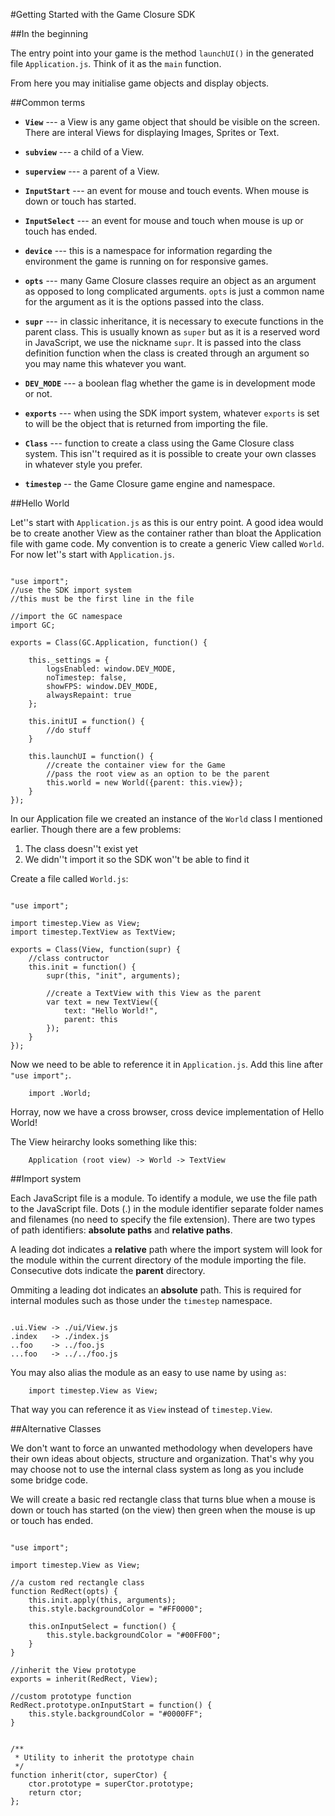 #Getting Started with the Game Closure SDK

##In the beginning

The entry point into your game is the method `launchUI()` in the generated file 
`Application.js`. Think of it as the `main` function.

From here you may initialise game objects and display objects.

##Common terms

* __`View`__ --- a View is any game object that should be visible on the
screen. There are interal Views for displaying Images, Sprites or Text. 

* __`subview`__ --- a child of a View.

* __`superview`__ --- a parent of a View.

* __`InputStart`__ --- an event for mouse and touch events. When mouse is down or touch has started.

* __`InputSelect`__ --- an event for mouse and touch when mouse is up or touch has ended.

* __`device`__ --- this is a namespace for information regarding the environment the game is running on for responsive games.

* __`opts`__ --- many Game Closure classes require an object as an argument as opposed to long complicated arguments. `opts` is just a common name for the argument as it is the options passed into the class.

* __`supr`__ --- in classic inheritance, it is necessary to execute functions in the parent class. This is usually known as `super` but as it is a reserved word in JavaScript, we use the nickname `supr`. It is passed into the class definition function when the class is created through an argument so you may name this whatever you want.

* __`DEV_MODE`__ --- a boolean flag whether the game is in development mode or not.

* __`exports`__ --- when using the SDK import system, whatever `exports` is set to will be the object that is returned from importing the file.

* __`Class`__ --- function to create a class using the Game Closure class system. This isn''t required as it is possible to create your own classes in whatever style you prefer.

* __`timestep`__ -- the Game Closure game engine and namespace.

##Hello World

Let''s start with `Application.js` as this is our entry point. A good idea
would be to create another View as the container rather than bloat
the Application file with game code. My convention is to create a generic
View called `World`. For now let''s start with `Application.js`.

~~~

"use import";
//use the SDK import system
//this must be the first line in the file

//import the GC namespace
import GC;

exports = Class(GC.Application, function() {

	this._settings = {
		logsEnabled: window.DEV_MODE,
		noTimestep: false,
		showFPS: window.DEV_MODE,
		alwaysRepaint: true
	};

	this.initUI = function() {
		//do stuff
	}

	this.launchUI = function() {
		//create the container view for the Game
		//pass the root view as an option to be the parent
		this.world = new World({parent: this.view});
	}
});
~~~

In our Application file we created an instance of the `World` class I mentioned
earlier. Though there are a few problems:

1. The class doesn''t exist yet
2. We didn''t import it so the SDK won''t be able to find it

Create a file called `World.js`:

~~~

"use import";

import timestep.View as View;
import timestep.TextView as TextView;

exports = Class(View, function(supr) {
	//class contructor
	this.init = function() {
		supr(this, "init", arguments);

		//create a TextView with this View as the parent
		var text = new TextView({
			text: "Hello World!",
			parent: this
		});
	}
});

~~~

Now we need to be able to reference it in `Application.js`. Add this line after `"use import";`.

		import .World;

Horray, now we have a cross browser, cross device implementation of 
Hello World!

The View heirarchy looks something like this:

		Application (root view) -> World -> TextView

##Import system

Each JavaScript file is a module. To identify a module, we use the file path 
to the JavaScript file. Dots (.) in the module identifier separate folder 
names and filenames (no need to specify the file extension). There are two 
types of path identifiers: __absolute paths__ and __relative paths__.

A leading dot indicates a __relative__ path where the import system will look
for the module within the current directory of the module importing the
file. Consecutive dots indicate the __parent__ directory.

Ommiting a leading dot indicates an __absolute__ path. This is required for
internal modules such as those under the `timestep` namespace.

~~~

.ui.View -> ./ui/View.js
.index   -> ./index.js
..foo    -> ../foo.js
...foo   -> ../../foo.js
~~~

You may also alias the module as an easy to use name by using `as`:

	    import timestep.View as View;

That way you can reference it as `View` instead of `timestep.View`.

##Alternative Classes

We don't want to force an unwanted methodology when developers have their own
ideas about objects, structure and organization. That's why you may choose
not to use the internal class system as long as you include some bridge code.

We will create a basic red rectangle class that turns blue when a mouse is
down or touch has started (on the view) then green when the mouse is up or
touch has ended.

~~~

"use import";

import timestep.View as View;

//a custom red rectangle class
function RedRect(opts) {
    this.init.apply(this, arguments);
    this.style.backgroundColor = "#FF0000";

    this.onInputSelect = function() {
        this.style.backgroundColor = "#00FF00";
    }
}

//inherit the View prototype
exports = inherit(RedRect, View);

//custom prototype function
RedRect.prototype.onInputStart = function() {
    this.style.backgroundColor = "#0000FF";
}


/**
 * Utility to inherit the prototype chain
 */
function inherit(ctor, superCtor) {
    ctor.prototype = superCtor.prototype;
    return ctor;
};
~~~
